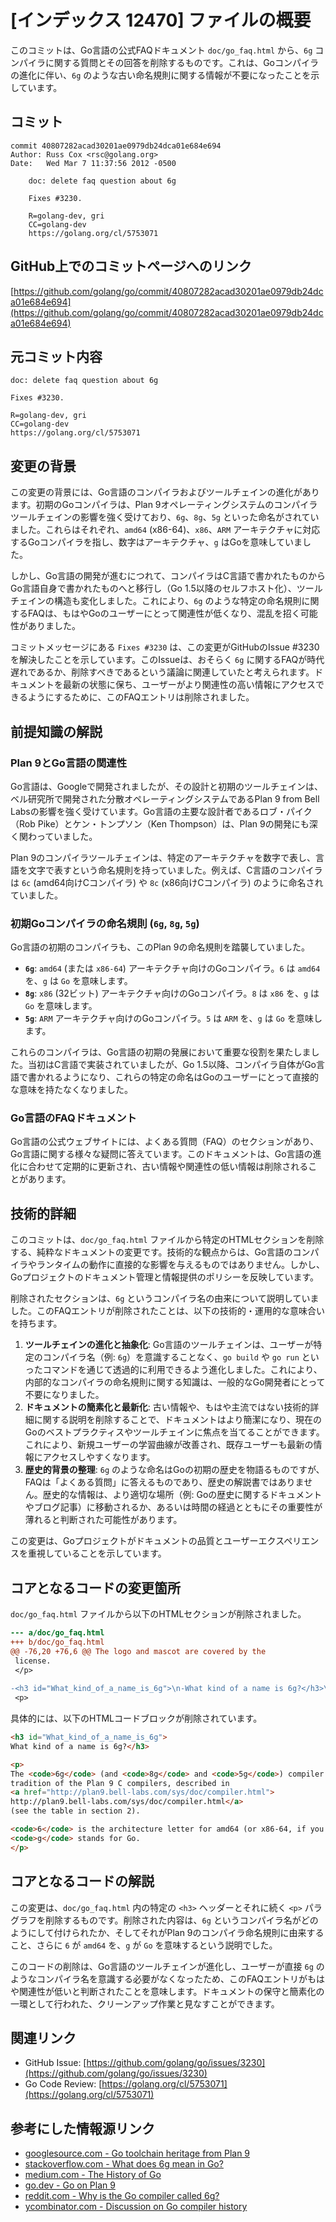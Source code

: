 # [インデックス 12470] ファイルの概要

このコミットは、Go言語の公式FAQドキュメント `doc/go_faq.html` から、`6g` コンパイラに関する質問とその回答を削除するものです。これは、Goコンパイラの進化に伴い、`6g` のような古い命名規則に関する情報が不要になったことを示しています。

## コミット

```
commit 40807282acad30201ae0979db24dca01e684e694
Author: Russ Cox <rsc@golang.org>
Date:   Wed Mar 7 11:37:56 2012 -0500

    doc: delete faq question about 6g
    
    Fixes #3230.
    
    R=golang-dev, gri
    CC=golang-dev
    https://golang.org/cl/5753071
```

## GitHub上でのコミットページへのリンク

[https://github.com/golang/go/commit/40807282acad30201ae0979db24dca01e684e694](https://github.com/golang/go/commit/40807282acad30201ae0979db24dca01e684e694)

## 元コミット内容

```
doc: delete faq question about 6g
    
Fixes #3230.
    
R=golang-dev, gri
CC=golang-dev
https://golang.org/cl/5753071
```

## 変更の背景

この変更の背景には、Go言語のコンパイラおよびツールチェインの進化があります。初期のGoコンパイラは、Plan 9オペレーティングシステムのコンパイラツールチェインの影響を強く受けており、`6g`、`8g`、`5g` といった命名がされていました。これらはそれぞれ、`amd64` (x86-64)、`x86`、`ARM` アーキテクチャに対応するGoコンパイラを指し、数字はアーキテクチャ、`g` はGoを意味していました。

しかし、Go言語の開発が進むにつれて、コンパイラはC言語で書かれたものからGo言語自身で書かれたものへと移行し（Go 1.5以降のセルフホスト化）、ツールチェインの構造も変化しました。これにより、`6g` のような特定の命名規則に関するFAQは、もはやGoのユーザーにとって関連性が低くなり、混乱を招く可能性がありました。

コミットメッセージにある `Fixes #3230` は、この変更がGitHubのIssue #3230を解決したことを示しています。このIssueは、おそらく `6g` に関するFAQが時代遅れであるか、削除すべきであるという議論に関連していたと考えられます。ドキュメントを最新の状態に保ち、ユーザーがより関連性の高い情報にアクセスできるようにするために、このFAQエントリは削除されました。

## 前提知識の解説

### Plan 9とGo言語の関連性

Go言語は、Googleで開発されましたが、その設計と初期のツールチェインは、ベル研究所で開発された分散オペレーティングシステムであるPlan 9 from Bell Labsの影響を強く受けています。Go言語の主要な設計者であるロブ・パイク（Rob Pike）とケン・トンプソン（Ken Thompson）は、Plan 9の開発にも深く関わっていました。

Plan 9のコンパイラツールチェインは、特定のアーキテクチャを数字で表し、言語を文字で表すという命名規則を持っていました。例えば、C言語のコンパイラは `6c` (amd64向けCコンパイラ) や `8c` (x86向けCコンパイラ) のように命名されていました。

### 初期Goコンパイラの命名規則 (`6g`, `8g`, `5g`)

Go言語の初期のコンパイラも、このPlan 9の命名規則を踏襲していました。

*   **`6g`**: `amd64` (または `x86-64`) アーキテクチャ向けのGoコンパイラ。`6` は `amd64` を、`g` は `Go` を意味します。
*   **`8g`**: `x86` (32ビット) アーキテクチャ向けのGoコンパイラ。`8` は `x86` を、`g` は `Go` を意味します。
*   **`5g`**: `ARM` アーキテクチャ向けのGoコンパイラ。`5` は `ARM` を、`g` は `Go` を意味します。

これらのコンパイラは、Go言語の初期の発展において重要な役割を果たしました。当初はC言語で実装されていましたが、Go 1.5以降、コンパイラ自体がGo言語で書かれるようになり、これらの特定の命名はGoのユーザーにとって直接的な意味を持たなくなりました。

### Go言語のFAQドキュメント

Go言語の公式ウェブサイトには、よくある質問（FAQ）のセクションがあり、Go言語に関する様々な疑問に答えています。このドキュメントは、Go言語の進化に合わせて定期的に更新され、古い情報や関連性の低い情報は削除されることがあります。

## 技術的詳細

このコミットは、`doc/go_faq.html` ファイルから特定のHTMLセクションを削除する、純粋なドキュメントの変更です。技術的な観点からは、Go言語のコンパイラやランタイムの動作に直接的な影響を与えるものではありません。しかし、Goプロジェクトのドキュメント管理と情報提供のポリシーを反映しています。

削除されたセクションは、`6g` というコンパイラ名の由来について説明していました。このFAQエントリが削除されたことは、以下の技術的・運用的な意味合いを持ちます。

1.  **ツールチェインの進化と抽象化**: Go言語のツールチェインは、ユーザーが特定のコンパイラ名（例: `6g`）を意識することなく、`go build` や `go run` といったコマンドを通じて透過的に利用できるよう進化しました。これにより、内部的なコンパイラの命名規則に関する知識は、一般的なGo開発者にとって不要になりました。
2.  **ドキュメントの簡素化と最新化**: 古い情報や、もはや主流ではない技術的詳細に関する説明を削除することで、ドキュメントはより簡潔になり、現在のGoのベストプラクティスやツールチェインに焦点を当てることができます。これにより、新規ユーザーの学習曲線が改善され、既存ユーザーも最新の情報にアクセスしやすくなります。
3.  **歴史的背景の整理**: `6g` のような命名はGoの初期の歴史を物語るものですが、FAQは「よくある質問」に答えるものであり、歴史の解説書ではありません。歴史的な情報は、より適切な場所（例: Goの歴史に関するドキュメントやブログ記事）に移動されるか、あるいは時間の経過とともにその重要性が薄れると判断された可能性があります。

この変更は、Goプロジェクトがドキュメントの品質とユーザーエクスペリエンスを重視していることを示しています。

## コアとなるコードの変更箇所

`doc/go_faq.html` ファイルから以下のHTMLセクションが削除されました。

```diff
--- a/doc/go_faq.html
+++ b/doc/go_faq.html
@@ -76,20 +76,6 @@ The logo and mascot are covered by the
 license.
 </p>
 
-<h3 id="What_kind_of_a_name_is_6g">\n-What kind of a name is 6g?</h3>\n-\n-<p>\n-The <code>6g</code> (and <code>8g</code> and <code>5g</code>) compiler is named in the\n-tradition of the Plan 9 C compilers, described in\n-<a href="http://plan9.bell-labs.com/sys/doc/compiler.html">\n-http://plan9.bell-labs.com/sys/doc/compiler.html</a>\n-(see the table in section 2).\n-\n-<code>6</code> is the architecture letter for amd64 (or x86-64, if you prefer), while\n-<code>g</code> stands for Go.\n-</p>\n-\n <h3 id="history">\n What is the history of the project?</h3>
 <p>
```

具体的には、以下のHTMLコードブロックが削除されています。

```html
<h3 id="What_kind_of_a_name_is_6g">
What kind of a name is 6g?</h3>

<p>
The <code>6g</code> (and <code>8g</code> and <code>5g</code>) compiler is named in the
tradition of the Plan 9 C compilers, described in
<a href="http://plan9.bell-labs.com/sys/doc/compiler.html">
http://plan9.bell-labs.com/sys/doc/compiler.html</a>
(see the table in section 2).

<code>6</code> is the architecture letter for amd64 (or x86-64, if you prefer), while
<code>g</code> stands for Go.
</p>
```

## コアとなるコードの解説

この変更は、`doc/go_faq.html` 内の特定の `<h3>` ヘッダーとそれに続く `<p>` パラグラフを削除するものです。削除された内容は、`6g` というコンパイラ名がどのようにして付けられたか、そしてそれがPlan 9のコンパイラ命名規則に由来すること、さらに `6` が `amd64` を、`g` が `Go` を意味するという説明でした。

このコードの削除は、Go言語のツールチェインが進化し、ユーザーが直接 `6g` のようなコンパイラ名を意識する必要がなくなったため、このFAQエントリがもはや関連性が低いと判断されたことを意味します。ドキュメントの保守と簡素化の一環として行われた、クリーンアップ作業と見なすことができます。

## 関連リンク

*   GitHub Issue: [https://github.com/golang/go/issues/3230](https://github.com/golang/go/issues/3230)
*   Go Code Review: [https://golang.org/cl/5753071](https://golang.org/cl/5753071)

## 参考にした情報源リンク

*   [googlesource.com - Go toolchain heritage from Plan 9](https://vertexaisearch.cloud.google.com/grounding-api-redirect/AUZIYQFguKhXLFQVArqVMCgSm1iEf0YXei6WLgsOZUGDesD8Ftx_nRgMWcUoBVbXg7JG2ATTrm0uM8M0EQh7DLL8F9zAfmdG9m4sUIqBUbtqrqKeZ5l9YJ9R2B6JgSitNuCOrcBfHEoIZA-6gzjaL0-3O_-_55g14_5dRpdinSw3L4yE)
*   [stackoverflow.com - What does 6g mean in Go?](https://vertexaisearch.cloud.google.com/grounding-api-redirect/AUZIYQFTxtF5OBbnQUwrCYj6A0KbSb7rKUAH1qxxXrZmWMOBiAPlA3NotoWN9GIgqNFfj8ytDDxnkjQ8ACdFyPHfiPzbvAcbHJEv4PG1ufbx5y3AIev_IpPCPod0gfxLOkSlJOL-3KMtZ1FcznCoTACc49IcmljDbpTcMM1uNNLmHjQDE1D8TRuHfGIgBUIMmcdOog862QIj1fs7FGE=)
*   [medium.com - The History of Go](https://vertexaisearch.cloud.google.com/grounding-api-redirect/AUZIYQEvt4zewy5l8Q8cCLCodG2zI_Lm5EwhZlZQMJ3J_RZa_u5FfdcngrQsn7VtI0U6nS9DGspnbDeE6S0vf0GECGhiCPgX7GJ97D_jZggERcOHgxRwzFN8Bzbjz1fm7exS7CmZgAEjrDHrNiukZ6WxTnTeee8P7e_10aBEmVeCHN0X2KNkZeq38F33UsSZPRcj1pKGU6-tZFYJ3MPjgRCsWQ==)
*   [go.dev - Go on Plan 9](https://vertexaisearch.cloud.com/grounding-api-redirect/AUZIYQGlnNE4jGFbT0Bzg77HUZspuIUoLSDzryuLjF-ald6wadE3u_O6kfWxJkRPUym6DkWx9hVf_6vbW9WRV8GyqWtZ9QMdDSfZSJwAgDiGG7Spn1gaVtk=)
*   [reddit.com - Why is the Go compiler called 6g?](https://vertexaisearch.cloud.google.com/grounding-api-redirect/AUZIYQEYgya7Sjv9AIRKoO09LGUm8Oo1W-t2QubkzMfkrtv-8fHlIAbq_txAKrkxerNHhFguDYIFknbAY4UIW8GgHwjgwfUu1VtG03XeB3VomiRMK3TIUaDBvh6CTZUWNMDwlTj-sxBhnbZNTzeqrbsi-zfIM19G8ATu3JBOnHBVvXVtWXfkmgo5ACwgOsmk1rY2VmRupEDmzg==)
*   [ycombinator.com - Discussion on Go compiler history](https://vertexaisearch.cloud.google.com/grounding-api-redirect/AUZIYQGBN8IMX__mE-V8B6r65xORi3AMUDPDPcGm3b4FsCTvs5l3juDGt-nA59jlAjuygipN-9P2nCl4hthu1K964EgIW29qpzriHJOmoO7WKdu-xlRc57UBwdiohcJ2vkc58hPsn6Ykor_klg==)
